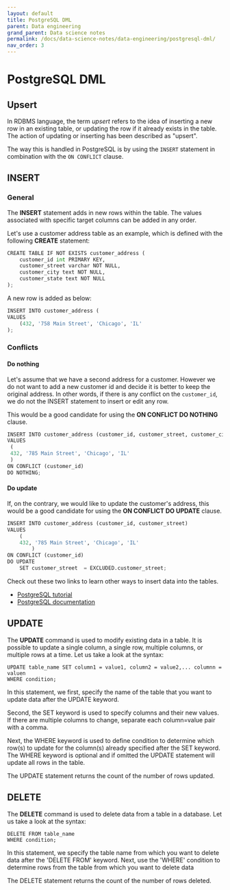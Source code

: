 ```yaml
---
layout: default
title: PostgreSQL DML
parent: Data engineering
grand_parent: Data science notes
permalink: /docs/data-science-notes/data-engineering/postgresql-dml/
nav_order: 3
---
```


# PostgreSQL DML

## Upsert

In RDBMS language, the term *upsert* refers to the idea of inserting a new row in an existing table, or updating the row if it already exists in the table. The action of updating or inserting has been described as "upsert".

The way this is handled in PostgreSQL is by using the `INSERT` statement in combination with the `ON CONFLICT` clause.

## INSERT

### General

The **INSERT** statement adds in new rows within the table. The values associated with specific target columns can be added in any order.

Let's use a customer address table as an example, which is defined with the following **CREATE** statement:

```python
CREATE TABLE IF NOT EXISTS customer_address (
    customer_id int PRIMARY KEY, 
    customer_street varchar NOT NULL,
    customer_city text NOT NULL,
    customer_state text NOT NULL
);
```

A new row is added as below:

```python
INSERT INTO customer_address (
VALUES
    (432, '758 Main Street', 'Chicago', 'IL'
);
```

### Conflicts

#### Do nothing

Let's assume that we have a second address for a customer. However we do not want to add a new customer id and decide it is better to keep the original address. In other words, if there is any conflict on the `customer_id`, we do not the INSERT statement to insert or edit any row.

This would be a good candidate for using the **ON CONFLICT DO NOTHING** clause.

```python
INSERT INTO customer_address (customer_id, customer_street, customer_city, customer_state)
VALUES
 (
 432, '785 Main Street', 'Chicago', 'IL'
 ) 
ON CONFLICT (customer_id) 
DO NOTHING;
```

#### Do update

If, on the contrary, we would like to update the customer's address, this would be a good candidate for using the **ON CONFLICT DO UPDATE** clause.

```python
INSERT INTO customer_address (customer_id, customer_street)
VALUES
    (
    432, '785 Main Street', 'Chicago', 'IL' 
		) 
ON CONFLICT (customer_id) 
DO UPDATE
    SET customer_street  = EXCLUDED.customer_street;
```

Check out these two links to learn other ways to insert data into the tables.

- [PostgreSQL tutorial](http://www.postgresqltutorial.com/postgresql-upsert/)
- [PostgreSQL documentation](https://www.postgresql.org/docs/9.5/sql-insert.html)

## UPDATE

The **UPDATE** command is used to modify existing data in a table. It is possible to update a single column, a single row, multiple columns, or multiple rows at a time. Let us take a look at the syntax:

```mssql
UPDATE table_name SET column1 = value1, column2 = value2,... columnn = valuen
WHERE condition;
```

In this statement, we first, specify the name of the table that you want to update data after the UPDATE keyword.

Second, the SET keyword is used to specify columns and their new values. If there are multiple columns to change, separate each column=value pair with a comma.

Next, the WHERE keyword is used to define condition to determine which row(s) to update for the column(s) already specified after the SET keyword. The WHERE keyword is optional and if omitted the UPDATE statement will update all rows in the table.

The UPDATE statement returns the count of the number of rows updated.

## DELETE

The **DELETE** command is used to delete data from a table in a database. Let us take a look at the syntax:

```mssql
DELETE FROM table_name    
WHERE condition;
```

In this statement, we specify the table name from which you want to delete data after the 'DELETE FROM' keyword. Next, use the 'WHERE' condition to determine rows from the table from which you want to delete data

The DELETE statement returns the count of the number of rows deleted.
